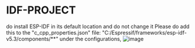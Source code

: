 # IDF-PROJECT
 do install ESP-IDF in its default location and do not change it Please 
 do add this to the "c_cpp_properties.json" file: "C:/Espressif/frameworks/esp-idf-v5.3/components/**" under the configurations,
 ![image](https://github.com/user-attachments/assets/8ef1fd55-0c80-4924-9a77-a2a86d14eed7)

